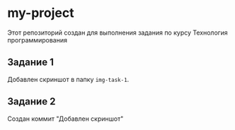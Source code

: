 # my-project
Этот репозиторий создан для выполнения задания по курсу Технология программирования
## Задание 1
Добавлен скриншот в папку `img-task-1`.
## Задание 2
Создан коммит "Добавлен скриншот"
